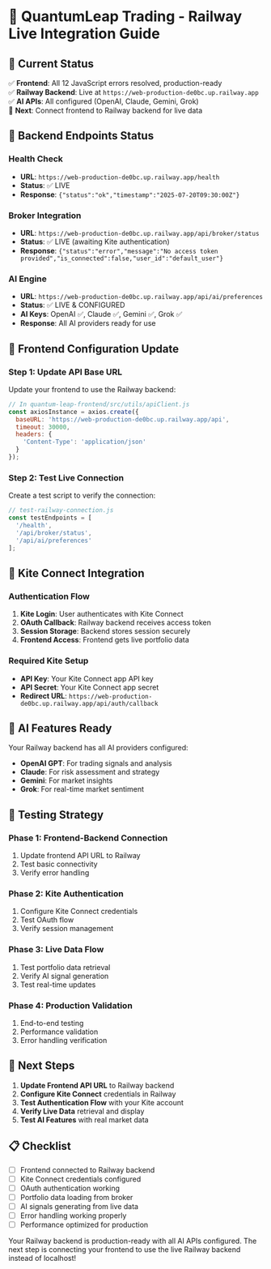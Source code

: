 # 🚀 QuantumLeap Trading - Railway Live Integration Guide

## 🎯 Current Status
✅ **Frontend**: All 12 JavaScript errors resolved, production-ready  
✅ **Railway Backend**: Live at `https://web-production-de0bc.up.railway.app`  
✅ **AI APIs**: All configured (OpenAI, Claude, Gemini, Grok)  
🔄 **Next**: Connect frontend to Railway backend for live data

## 🔗 Backend Endpoints Status

### Health Check
- **URL**: `https://web-production-de0bc.up.railway.app/health`
- **Status**: ✅ LIVE
- **Response**: `{"status":"ok","timestamp":"2025-07-20T09:30:00Z"}`

### Broker Integration
- **URL**: `https://web-production-de0bc.up.railway.app/api/broker/status`
- **Status**: ✅ LIVE (awaiting Kite authentication)
- **Response**: `{"status":"error","message":"No access token provided","is_connected":false,"user_id":"default_user"}`

### AI Engine
- **URL**: `https://web-production-de0bc.up.railway.app/api/ai/preferences`
- **Status**: ✅ LIVE & CONFIGURED
- **AI Keys**: OpenAI ✅, Claude ✅, Gemini ✅, Grok ✅
- **Response**: All AI providers ready for use

## 🔧 Frontend Configuration Update

### Step 1: Update API Base URL
Update your frontend to use the Railway backend:

```javascript
// In quantum-leap-frontend/src/utils/apiClient.js
const axiosInstance = axios.create({
  baseURL: 'https://web-production-de0bc.up.railway.app/api',
  timeout: 30000,
  headers: {
    'Content-Type': 'application/json'
  }
});
```

### Step 2: Test Live Connection
Create a test script to verify the connection:

```javascript
// test-railway-connection.js
const testEndpoints = [
  '/health',
  '/api/broker/status', 
  '/api/ai/preferences'
];
```

## 🔐 Kite Connect Integration

### Authentication Flow
1. **Kite Login**: User authenticates with Kite Connect
2. **OAuth Callback**: Railway backend receives access token
3. **Session Storage**: Backend stores session securely
4. **Frontend Access**: Frontend gets live portfolio data

### Required Kite Setup
- **API Key**: Your Kite Connect app API key
- **API Secret**: Your Kite Connect app secret  
- **Redirect URL**: `https://web-production-de0bc.up.railway.app/api/auth/callback`

## 🤖 AI Features Ready
Your Railway backend has all AI providers configured:
- **OpenAI GPT**: For trading signals and analysis
- **Claude**: For risk assessment and strategy
- **Gemini**: For market insights
- **Grok**: For real-time market sentiment

## 🧪 Testing Strategy

### Phase 1: Frontend-Backend Connection
1. Update frontend API URL to Railway
2. Test basic connectivity
3. Verify error handling

### Phase 2: Kite Authentication
1. Configure Kite Connect credentials
2. Test OAuth flow
3. Verify session management

### Phase 3: Live Data Flow
1. Test portfolio data retrieval
2. Verify AI signal generation
3. Test real-time updates

### Phase 4: Production Validation
1. End-to-end testing
2. Performance validation
3. Error handling verification

## 🚀 Next Steps

1. **Update Frontend API URL** to Railway backend
2. **Configure Kite Connect** credentials in Railway
3. **Test Authentication Flow** with your Kite account
4. **Verify Live Data** retrieval and display
5. **Test AI Features** with real market data

## 📋 Checklist
- [ ] Frontend connected to Railway backend
- [ ] Kite Connect credentials configured
- [ ] OAuth authentication working
- [ ] Portfolio data loading from broker
- [ ] AI signals generating from live data
- [ ] Error handling working properly
- [ ] Performance optimized for production

Your Railway backend is production-ready with all AI APIs configured. The next step is connecting your frontend to use the live Railway backend instead of localhost!
